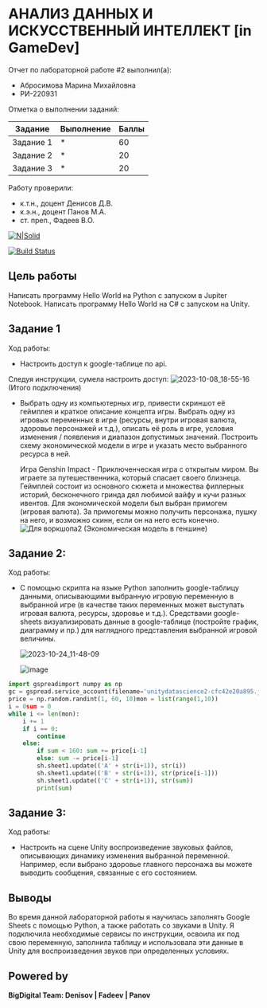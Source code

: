 # АНАЛИЗ ДАННЫХ И ИСКУССТВЕННЫЙ ИНТЕЛЛЕКТ [in GameDev]
Отчет по лабораторной работе #2 выполнил(а):
- Абросимова Марина Михайловна
- РИ-220931
  
Отметка о выполнении заданий:

| Задание | Выполнение | Баллы |
| ------ | ------ | ------ |
| Задание 1 | * | 60 |
| Задание 2 | * | 20 |
| Задание 3 | * | 20 |

Работу проверили:
- к.т.н., доцент Денисов Д.В.
- к.э.н., доцент Панов М.А.
- ст. преп., Фадеев В.О.

[![N|Solid](https://cldup.com/dTxpPi9lDf.thumb.png)](https://nodesource.com/products/nsolid)

[![Build Status](https://travis-ci.org/joemccann/dillinger.svg?branch=master)](https://travis-ci.org/joemccann/dillinger)

## Цель работы
Написать программу Hello World на Python с запуском в Jupiter Notebook. Написать программу Hello World на C# с запуском на Unity.

## Задание 1

Ход работы:
- Настроить доступ к google-таблице по api.

Следуя инструкции, сумела настроить доступ:
![2023-10-08_18-55-16](https://github.com/Marishka-A/Workshop2/assets/126682278/56af2d11-e276-4c3b-9708-e82840fe630f)
(Итого подключения)

- Выбрать одну из компьютерных игр, привести скриншот её геймплея и краткое описание концепта игры. Выбрать одну из игровых переменных в игре (ресурсы, внутри игровая валюта, здоровье персонажей и т.д.), описать её роль в игре, условия изменения / появления и диапазон допустимых значений. Построить схему экономической модели в игре и указать место выбранного ресурса в ней.
  
  Игра Genshin Impact - Приключенческая игра с открытым миром. Вы играете за путешественника, который спасает своего близнеца. Геймплей состоит из основного сюжета и множества филлерных историй, бесконечного гринда дял любимой вайфу и кучи разных ивентов. Для экономической модели был выбран примогем (игровая валюта). За примогемы можно получить персонажа, пушку на него, и возможно скинн, если он на него есть конечно.
  ![Для воркшопа2](https://github.com/Marishka-A/Workshop2/assets/126682278/d1375fe6-d7af-4869-a194-0b9ccf5a43cf)
  (Экономическая модель в геншине)


## Задание 2:

Ход работы:
- С помощью скрипта на языке Python заполнить google-таблицу данными, описывающими выбранную игровую переменную в выбранной игре (в качестве таких переменных может выступать игровая валюта, ресурсы, здоровье и т.д.). Средствами google-sheets визуализировать данные в google-таблице (постройте график, диаграмму и пр.) для наглядного представления выбранной игровой величины.

  ![2023-10-24_11-48-09](https://github.com/Marishka-A/Workshop2/assets/126682278/dea4f35d-466b-4b54-b432-b6000c4206fd)

  ![image](https://github.com/Marishka-A/Workshop2/assets/126682278/260d7016-14e8-4a9c-9dba-30287701fc4c)

  
```py
import gspreadimport numpy as np
gc = gspread.service_account(filename='unitydatascience2-cfc42e20a895.json')sh = gc.open("DataSciense")
price = np.random.randint(1, 60, 10)mon = list(range(1,10))
i = 0sum = 0
while i <= len(mon):
    i += 1
    if i == 0:
        continue
    else:
        if sum < 160: sum += price[i-1]
        else: sum -= price[i-1]
        sh.sheet1.update(('A' + str(i+1)), str(i))
        sh.sheet1.update(('B' + str(i+1)), str(price[i-1]))
        sh.sheet1.update(('C' + str(i+1)), str(sum))
        print(sum)
```

## Задание 3:
Ход работы: 
- Настроить на сцене Unity воспроизведение звуковых файлов, описывающих динамику изменения выбранной переменной. Например, если выбрано здоровье главного персонажа вы можете выводить сообщения, связанные с его состоянием.

## Выводы

 Во время данной лабораторной работы я научилась заполнять Google Sheets с помощью Python, а также работать со звуками в Unity. Я подключила необходимые сервисы по инструкции, освоила их под свою переменную, заполнила таблицу и использовала эти данные в Unity для воспроизведения звуков при определенных условиях.


## Powered by

**BigDigital Team: Denisov | Fadeev | Panov**
